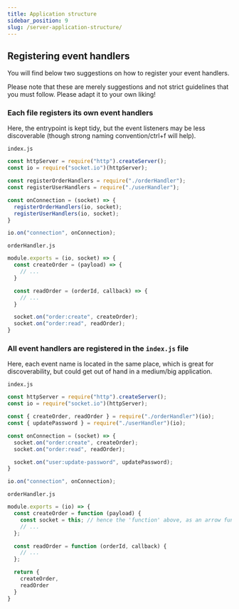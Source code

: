 ```yaml
---
title: Application structure
sidebar_position: 9
slug: /server-application-structure/
---
```


## Registering event handlers

You will find below two suggestions on how to register your event handlers.

Please note that these are merely suggestions and not strict guidelines that you must follow. Please adapt it to your own liking!

### Each file registers its own event handlers

Here, the entrypoint is kept tidy, but the event listeners may be less discoverable (though strong naming convention/ctrl+f will help).

`index.js`

```js
const httpServer = require("http").createServer();
const io = require("socket.io")(httpServer);

const registerOrderHandlers = require("./orderHandler");
const registerUserHandlers = require("./userHandler");

const onConnection = (socket) => {
  registerOrderHandlers(io, socket);
  registerUserHandlers(io, socket);
}

io.on("connection", onConnection);
```

`orderHandler.js`

```js
module.exports = (io, socket) => {
  const createOrder = (payload) => {
    // ...
  }

  const readOrder = (orderId, callback) => {
    // ...
  }

  socket.on("order:create", createOrder);
  socket.on("order:read", readOrder);
}
```

### All event handlers are registered in the `index.js` file

Here, each event name is located in the same place, which is great for discoverability, but could get out of hand in a medium/big application.

`index.js`

```js
const httpServer = require("http").createServer();
const io = require("socket.io")(httpServer);

const { createOrder, readOrder } = require("./orderHandler")(io);
const { updatePassword } = require("./userHandler")(io);

const onConnection = (socket) => {
  socket.on("order:create", createOrder);
  socket.on("order:read", readOrder);

  socket.on("user:update-password", updatePassword);
}

io.on("connection", onConnection);
```

`orderHandler.js`

```js
module.exports = (io) => {
  const createOrder = function (payload) {
    const socket = this; // hence the 'function' above, as an arrow function will not work
    // ...
  };

  const readOrder = function (orderId, callback) {
    // ...
  };

  return {
    createOrder,
    readOrder
  }
}
```
